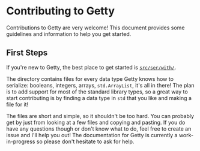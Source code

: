 # Contributing to Getty

Contributions to Getty are very welcome! This document provides some guidelines
and information to help you get started.

## First Steps

If you're new to Getty, the best place to get started is
[`src/ser/with/`](src/ser/with/).

The directory contains files for every data type Getty knows how to serialize:
booleans, integers, arrays, `std.ArrayList`, it's all in there! The plan is to
add support for most of the standard library types, so a great way to start
contributing is by finding a data type in `std` that you like and making a file
for it!

The files are short and simple, so it shouldn't be too hard. You can probably
get by just from looking at a few files and copying and pasting. If you do have
any questions though or don't know what to do, feel free to create an issue and
I'll help you out! The documentation for Getty is currently a work-in-progress
so please don't hesitate to ask for help.
